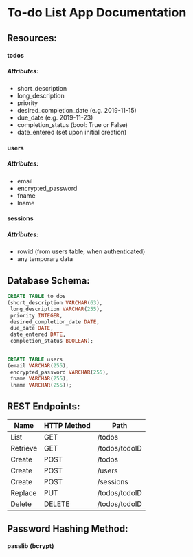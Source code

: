 # To-do List App Documentation

## Resources:

#### todos
##### Attributes:
* short_description
* long_description
* priority
* desired_completion_date (e.g. 2019-11-15)
* due_date (e.g. 2019-11-23)
* completion_status (bool: True or False)
* date_entered (set upon initial creation)


#### users
##### Attributes:
* email
* encrypted_password
* fname
* lname


#### sessions
##### Attributes:
* rowid (from users table, when authenticated)
* any temporary data


## Database Schema:
```SQL
CREATE TABLE to_dos
(short_description VARCHAR(63),
 long_description VARCHAR(255),
 priority INTEGER,
 desired_completion_date DATE,
 due_date DATE,
 date_entered DATE,
 completion_status BOOLEAN);


CREATE TABLE users
(email VARCHAR(255),
 encrypted_password VARCHAR(255),
 fname VARCHAR(255),
 lname VARCHAR(255));
```

## REST Endpoints:
Name | HTTP Method | Path
------------ | ------------- | -------------
List | GET | /todos
Retrieve | GET | /todos/todoID
Create | POST | /todos
Create | POST | /users
Create | POST | /sessions
Replace | PUT | /todos/todoID
Delete | DELETE | /todos/todoID


## Password Hashing Method:
#### passlib (bcrypt)
